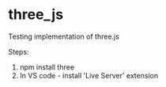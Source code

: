 # three_js
Testing implementation of three.js

Steps:
1. npm install three
2. In VS code - install 'Live Server' extension
